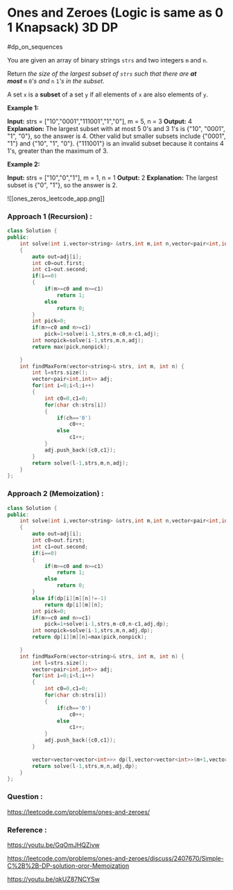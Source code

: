 # Ones and Zeroes (Logic is same as 0 1 Knapsack) 3D DP
#dp_on_sequences 


You are given an array of binary strings `strs` and two integers `m` and `n`.

Return _the size of the largest subset of `strs` such that there are **at most**_ `m` `0`_'s and_ `n` `1`_'s in the subset_.

A set `x` is a **subset** of a set `y` if all elements of `x` are also elements of `y`.

**Example 1:**

**Input:** strs = ["10","0001","111001","1","0"], m = 5, n = 3
**Output:** 4
**Explanation:** The largest subset with at most 5 0's and 3 1's is {"10", "0001", "1", "0"}, so the answer is 4.
Other valid but smaller subsets include {"0001", "1"} and {"10", "1", "0"}.
{"111001"} is an invalid subset because it contains 4 1's, greater than the maximum of 3.

**Example 2:**

**Input:** strs = ["10","0","1"], m = 1, n = 1
**Output:** 2
**Explanation:** The largest subset is {"0", "1"}, so the answer is 2.



![[ones_zeros_leetcode_app.png]]


### Approach 1 (Recursion) :

```cpp
class Solution {
public:
    int solve(int i,vector<string> &strs,int m,int n,vector<pair<int,int>> &adj)
    {
        auto out=adj[i];
        int c0=out.first;
        int c1=out.second;
        if(i==0)
        {
            if(m>=c0 and n>=c1)
                return 1;
            else
                return 0;
        }
        int pick=0;
        if(m>=c0 and n>=c1)
            pick=1+solve(i-1,strs,m-c0,n-c1,adj);
        int nonpick=solve(i-1,strs,m,n,adj);
        return max(pick,nonpick);
        
    }
    int findMaxForm(vector<string>& strs, int m, int n) {
        int l=strs.size();
        vector<pair<int,int>> adj;
        for(int i=0;i<l;i++)
        {
            int c0=0,c1=0;
            for(char ch:strs[i])
            {
                if(ch=='0')
                    c0++;
                else
                    c1++;
            }
            adj.push_back({c0,c1});
        }
        return solve(l-1,strs,m,n,adj);
    }
};
```


### Approach 2 (Memoization) :

```cpp
class Solution {
public:
    int solve(int i,vector<string> &strs,int m,int n,vector<pair<int,int>> &adj,vector<vector<vector<int>>> &dp)
    {
        auto out=adj[i];
        int c0=out.first;
        int c1=out.second;
        if(i==0)
        {   
            if(m>=c0 and n>=c1)
                return 1;
            else
                return 0;
        }
        else if(dp[i][m][n]!=-1)
            return dp[i][m][n];
        int pick=0;
        if(m>=c0 and n>=c1)
            pick=1+solve(i-1,strs,m-c0,n-c1,adj,dp);
        int nonpick=solve(i-1,strs,m,n,adj,dp);
        return dp[i][m][n]=max(pick,nonpick);
        
    }
    int findMaxForm(vector<string>& strs, int m, int n) {
        int l=strs.size();
        vector<pair<int,int>> adj;
        for(int i=0;i<l;i++)
        {
            int c0=0,c1=0;
            for(char ch:strs[i])
            {
                if(ch=='0')
                    c0++;
                else
                    c1++;
            }
            adj.push_back({c0,c1});
        }
        
        vector<vector<vector<int>>> dp(l,vector<vector<int>>(m+1,vector<int>(n+1,-1)));
        return solve(l-1,strs,m,n,adj,dp);
    }
};
```





### Question :
https://leetcode.com/problems/ones-and-zeroes/

### Reference :
https://youtu.be/GqOmJHQZivw

https://leetcode.com/problems/ones-and-zeroes/discuss/2407670/Simple-C%2B%2B-DP-solution-oror-Memoization

https://youtu.be/qkUZ87NCYSw